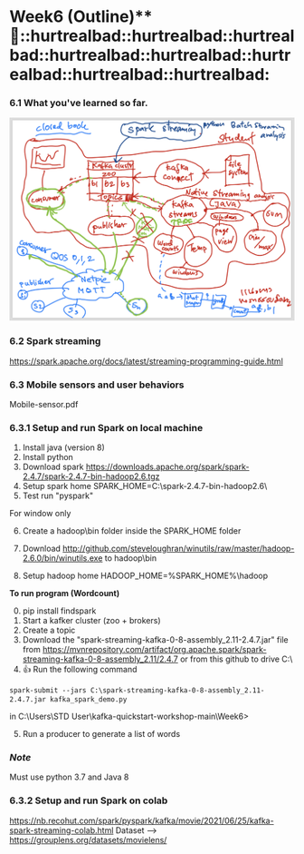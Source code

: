 # Week6 (Outline)** :hot_face:::hurtrealbad::hurtrealbad::hurtrealbad::hurtrealbad::hurtrealbad::hurtrealbad::hurtrealbad::hurtrealbad:

### 6.1 What you've learned so far.
![img1](./img1.png)

### 6.2 Spark streaming
https://spark.apache.org/docs/latest/streaming-programming-guide.html

### 6.3 Mobile sensors and user behaviors
Mobile-sensor.pdf

### 6.3.1 Setup and run Spark on local machine
  1. Install java (version 8)
  2. Install python
  3. Download spark https://downloads.apache.org/spark/spark-2.4.7/spark-2.4.7-bin-hadoop2.6.tgz
  4. Setup spark home SPARK_HOME=C:\spark-2.4.7-bin-hadoop2.6\
  5. Test run "pyspark"

  For window only

  6. Create a hadoop\bin folder inside the SPARK_HOME folder

  7. Download http://github.com/steveloughran/winutils/raw/master/hadoop-2.6.0/bin/winutils.exe to hadoop\bin

  8. Setup hadoop home HADOOP_HOME=%SPARK_HOME%\hadoop

  **To run program (Wordcount)**

  0. pip install findspark
  1. Start a kafker cluster (zoo + brokers)
  2. Create a topic
  3. Download the "spark-streaming-kafka-0-8-assembly_2.11-2.4.7.jar" file from https://mvnrepository.com/artifact/org.apache.spark/spark-streaming-kafka-0-8-assembly_2.11/2.4.7 or from this github to drive C:\
  4. :+1: Run the following command 
  ```
  spark-submit --jars C:\spark-streaming-kafka-0-8-assembly_2.11-2.4.7.jar kafka_spark_demo.py
  ```
  in C:\Users\STD User\kafka-quickstart-workshop-main\Week6>

  5. Run a producer to generate a list of words

### *Note*
Must use python 3.7 and Java 8

### 6.3.2 Setup and run Spark on colab
https://nb.recohut.com/spark/pyspark/kafka/movie/2021/06/25/kafka-spark-streaming-colab.html
Dataset --> https://grouplens.org/datasets/movielens/
